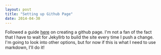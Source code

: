 ```yaml
---
layout: post
title: "Setting up Github Page"
date: 2014-04-30
---
```


Followed a guide [here](https://jmcglone.com/guides/github-pages/) on creating a github page. I'm not a fan of the fact that I have to wait for Jekyllrb to build the site every time I push a change. I'm going to look into other options, but for now if this is what I need to use markdown, I'll do it!
